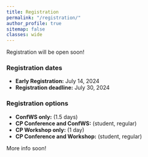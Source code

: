 ```yaml
---
title: Registration
permalink: "/registration/"
author_profile: true
sitemap: false
classes: wide
---
```


Registration will be open soon!

### Registration dates
- **Early Registration:** July 14, 2024
- **Registration deadline:** July 30, 2024

### Registration options
- **ConfWS only:** (1.5 days)
- **CP Conference and ConfWS:** (student, regular)
- **CP Workshop only:** (1 day)
- **CP Conference and Workshop:** (student, regular)

More info soon!

